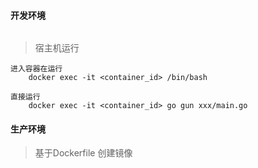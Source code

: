 #### 开发环境
```

```
>宿主机运行
```
进入容器在运行
    docker exec -it <container_id> /bin/bash 

直接运行
    docker exec -it <container_id> go gun xxx/main.go
```
#### 生产环境
> 基于Dockerfile 创建镜像
```


```